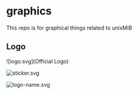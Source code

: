 # graphics

This repo is for graphical things related to unixMiB

## Logo

![logo.svg](Official Logo)


![sticker.svg]()


![logo-name.svg]() 
